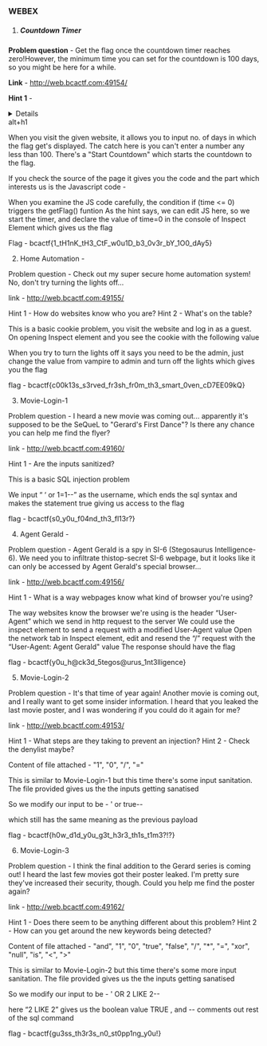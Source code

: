 <h3>WEBEX</h3>

1. <h5>Countdown Timer</h5>

**Problem question** - Get the flag once the countdown timer reaches zero!However, the minimum time you can set for the countdown is 100 days, so you might be here for a while.

**Link** - http://web.bcactf.com:49154/

**Hint 1** - <details>Can you manipulate a website's JavaScript?</details>
alt+h1

When you visit the given website, it allows you to input no. of days in which the flag get's displayed. The catch here is you can't enter a number any less than 100. There's a "Start Countdown" which starts the countdown to the flag.

If you check the source of the page it gives you the code and the part which interests us is the Javascript code - 

<script type="text/javascript">
        var time = 100000;
        var minTime = 100;
        var daysInput = document.getElementById("countdownDays");
        var counter;
        document.getElementById("startButton").onclick = function () {
            startCountDown();
        };
        document.getElementById("minTimeHeader").innerHTML = "Minimum Time: " + minTime + " days";

        daysInput.min = minTime;

        function startCountDown() {
            clearInterval(counter);
            if (daysInput.value < minTime) {
                daysInput.value = minTime;
            }
            time = daysInput.value * 24 * 60 * 60;
            counter = setInterval(countdown, 1000);
        }

        function countdown() {
            time -= 1;
            if (time <= 0) {
                getFlag();
                clearInterval(counter);
                return;
            }
            var numdays = Math.floor(time / 86400);
            var numhours = Math.floor((time % 86400) / 3600);
            var numminutes = Math.floor(((time % 86400) % 3600) / 60);
            var numseconds = ((time % 86400) % 3600) % 60;
            document.getElementById("remainingTime").innerHTML = numdays + " Days " + numhours + " Hours " + numminutes + " Minutes " + numseconds + " Seconds";
        }
    </script>
    
When you examine the JS code carefully, the condition if (time <= 0) triggers the getFlag() funtion
As the hint says, we can edit JS here, so we start the timer, and declare the value of time=0 in the console of Inspect Element which gives us the flag

Flag - bcactf{1_tH1nK_tH3_CtF_w0u1D_b3_0v3r_bY_1O0_dAy5}


2. Home Automation - 

Problem question - Check out my super secure home automation system! No, don't try turning the lights off...

link - http://web.bcactf.com:49155/

Hint 1 - How do websites know who you are?
Hint 2 - What's on the table?

This is a basic cookie problem, you visit the website and log in as a guest. On opening Inspect element and you see the cookie with the following value


When you try to turn the lights off it says you need to be the admin, just change the value from vampire to admin and turn off the lights which gives you the flag

flag -  bcactf{c00k13s_s3rved_fr3sh_fr0m_th3_smart_0ven_cD7EE09kQ}



3. Movie-Login-1

Problem question -  I heard a new movie was coming out... apparently it's supposed to be the SeQueL to "Gerard's First Dance"? Is there any chance you can help me find the flyer?

link - http://web.bcactf.com:49160/

Hint 1 - Are the inputs sanitized?

This is a basic SQL injection problem

We input “ ‘ or 1=1--” as the username, which ends the sql syntax and makes the statement true giving us access to the flag

flag - bcactf{s0_y0u_f04nd_th3_fl13r?}


4. Agent Gerald - 

Problem question -  Agent Gerald is a spy in SI-6 (Stegosaurus Intelligence-6). We need you to infiltrate thistop-secret SI-6 webpage, but it looks like it can only be accessed by Agent Gerald's special browser...

link - http://web.bcactf.com:49156/

Hint 1 - What is a way webpages know what kind of browser you're using?

The way websites know the browser we're using is the header “User-Agent” which we send in http request to the server
We could use the inspect element to send a request with a modified User-Agent value
Open the network tab in Inspect element, edit and resend the “/” request with the “User-Agent: Agent Gerald" value
The response should have the flag

flag - bcactf{y0u_h@ck3d_5tegos@urus_1nt3lligence}


5. Movie-Login-2

Problem question -  It's that time of year again! Another movie is coming out, and I really want to get some insider information. I heard that you leaked the last movie poster, and I was wondering if you could do it again for me?  

link - http://web.bcactf.com:49153/

Hint 1 - What steps are they taking to prevent an injection?
Hint 2 - Check the denylist maybe?

Content of file attached - 
"1", "0", "/", "="

This is similar to Movie-Login-1 but this time there's some input sanitation. The file provided gives us the the inputs getting sanatised

So we modify our input to be -
' or true--

which still has the same meaning as the previous payload

flag - bcactf{h0w_d1d_y0u_g3t_h3r3_th1s_t1m3?!?}


6. Movie-Login-3

Problem question -  I think the final addition to the Gerard series is coming out! I heard the last few movies got their poster leaked. I'm pretty sure they've increased their security, though. Could you help me find the poster again?

link - http://web.bcactf.com:49162/

Hint 1 - Does there seem to be anything different about this problem?
Hint 2 - How can you get around the new keywords being detected?

Content of file attached - 
"and",
    "1",
    "0",
    "true",
    "false",
    "/",
    "*",
    "=",
    "xor",
    "null",
    "is",
    "<",
    ">"


This is similar to Movie-Login-2 but this time there's some more input sanitation. The file provided gives us the the inputs getting sanatised

So we modify our input to be -
' OR 2 LIKE 2--

here “2 LIKE 2” gives us the boolean value TRUE , and -- comments out rest of the sql command

flag - bcactf{gu3ss_th3r3s_n0_st0pp1ng_y0u!}


